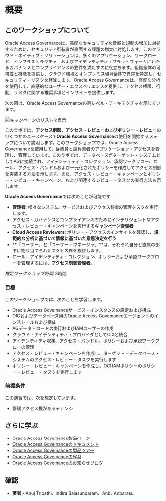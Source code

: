 # 概要

## このワークショップについて

Oracle Access Governanceは、高度なセキュリティの脅威と規制の増加に対処するために、セキュリティ所有者が直面する課題の増大に対処します。このクラウド・ネイティブ・ソリューションは、多くのアプリケーション、ワークロード、インフラストラクチャ、およびアイデンティティ・プラットフォームにわたるガバナンスとコンプライアンスの要件を満たすのに役立ちます。組織全体の可視性と機能を提供し、クラウド環境とオンプレミス環境全体で異常を特定し、セキュリティ・リスクを軽減します。Oracle Access Governanceは、高度な分析を使用して、直感的なユーザー・エクスペリエンスを提供し、アクセス権限、行動、リスクに関する推奨事項とインサイトを提供します。

次の図は、Oracle Access Governanceの高レベル・アーキテクチャを示しています。

![キャンペーンのリストを表示](images/oracle-access-governance-overview.png)

このラボでは、**アクセス制御、アクセス・レビューおよびポリシー・レビュー**のいくつかのユースケースで**Oracle Access Governance**の使用を開始するステップについて説明します。このワークショップでは、Oracle Access Governanceを使用して、従業員と請負業者のアプリケーション・アクセスを管理し、管理しています。このラボでは、データベースがターゲット・システムとしてAGに接続され、アイデンティティ・コレクション、承認ワークフロー、ロール、アクセス・バンドルおよび一元化されたポリシーを作成してアクセス制御を実装する方法を示します。また、アクセス・レビュー・キャンペーンとポリシー・レビュー・キャンペーン、および関連するレビュー・タスクの実行方法も示します。

**Oracle Access Governance**では次のことが可能です:

*   **管理者**: 様々なシステム、サービスおよびアクセス制御の管理タスクを実行します。
*   アクセス・ガバナンスとコンプライアンスのためにインテリジェントなアクセス・レビュー・キャンペーンを実行する**キャンペーン管理者**
*   **Cloud Access Reviewers**: ポリシー・アクセスのインサイトを確認し、**規範的な分析に基づいて情報に基づいた意思決定を行う**
*   **「ユーザー」**と**「ユーザー・マネージャ」**は、それぞれ自分と直属の部下に割り当てられたアクセス権を検証します。
*   ロール、アイデンティティ・コレクション、ポリシーおよび承認ワークフローを管理するには、**アクセス制御管理者**。

_推定ワークショップ時間:_ 3時間

### 目標

このワークショップでは、次のことを学習します。

*   Oracle Access Governanceサービス・インスタンスの設定および構成
*   OIGおよびデータベース用のOracle Access Governanceエージェントのインストールおよび構成
*   AGデータ・ロードの実行およびIAMユーザーの作成
*   クラウド・アイデンティティ・プロバイダとしてOCIと統合
*   アイデンティティ収集、アクセス・バンドル、ポリシーおよび承認ワークフローの管理
*   アクセス・レビュー・キャンペーンを作成し、ターゲット・データベース・システムのアクセス・レビュー・タスクを実行します
*   ポリシー・レビュー・キャンペーンを作成し、OCI IAMポリシーのポリシー・レビュー・タスクを実行します

### 前提条件

この演習では、次を想定しています。

*   管理アクセス権があるテナンシ

## さらに学ぶ

*   [Oracle Access Governance製品ページ](https://www.oracle.com/security/cloud-security/access-governance/)
*   [Oracle Access Governanceのドキュメント](https://docs.oracle.com/en/cloud/paas/access-governance/index.html)
*   [Oracle Access Governanceの製品ツアー](https://www.oracle.com/webfolder/s/quicktours/paas/pt-sec-access-governance/index.html)
*   [Oracle Access GovernanceのFAQ](https://www.oracle.com/security/cloud-security/access-governance/faq/)
*   [Oracle Access Governanceのお知らせブログ](https://blogs.oracle.com/cloudsecurity/post/intelligent-cloud-delivered-access-governance-with-prescriptive-analytics)

## 確認

*   **著者** - Anuj Tripathi、Indira Balasundaram、Anbu Anbarasu
